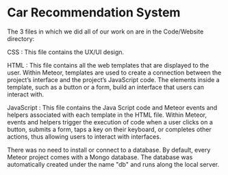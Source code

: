 # Car Recommendation System #

The 3 files in which we did all of our work on are in the Code/Website directory:

CSS        : This file contains the UX/UI design.


HTML       : This file contains all the web templates that are displayed to the user. 
Within Meteor, templates are used to create a connection between the project’s 
interface and the project’s JavaScript code. The elements inside a template, 
such as a button or a form, build an interface that users can interact with.


JavaScript  : This file contains the Java Script code and Meteor events and helpers 
associated with each template in the HTML file. Within Meteor, events and helpers 
trigger the execution of code when a user clicks on a button, submits a form, taps a 
key on their keyboard, or completes other actions, thus allowing users to interact 
with interfaces.


There was no need to install or connect to a database. By default, every Meteor 
project comes with a Mongo database. The database was automatically created under 
the name "db" and runs along the local server.

